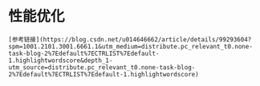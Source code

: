 # 性能优化
    [参考链接](https://blog.csdn.net/u014646662/article/details/99293604?spm=1001.2101.3001.6661.1&utm_medium=distribute.pc_relevant_t0.none-task-blog-2%7Edefault%7ECTRLIST%7Edefault-1.highlightwordscore&depth_1-utm_source=distribute.pc_relevant_t0.none-task-blog-2%7Edefault%7ECTRLIST%7Edefault-1.highlightwordscore)

## 